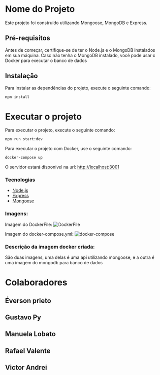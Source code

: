 # Nome do Projeto
Este projeto foi construído utilizando Mongoose, MongoDB e Express.

## Pré-requisitos
Antes de começar, certifique-se de ter o Node.js e o MongoDB instalados em sua máquina. Caso não tenha o MongoDB instalado, você pode usar o Docker para executar o banco de dados

## Instalação
Para instalar as dependências do projeto, execute o seguinte comando:
```sh
npm install
```
# Executar o projeto

Para executar o projeto, execute o seguinte comando:
```sh
npm run start:dev
```
Para executar o projeto com Docker, use o seguinte comando:
```sh
docker-compose up
```
O servidor estará disponível na url: [http://localhost:3001](http://localhost:3001) 


### Tecnologias
* [Node.js](https://nodejs.org/en/)
* [Express](https://expressjs.com/pt-br/)
* [Mongoose](https://mongoosejs.com/)

### Imagens:

Imagem do DockerFile:
![DockerFile](https://github.com/user-attachments/assets/a9ae954e-9d05-45b7-94f8-c1ef9cd6494c)

Imagem do docker-compose.yml:
![docker-compose](https://github.com/user-attachments/assets/c3d7a73f-73b2-4e4a-bda4-a590037e170d)

### Descrição da imagem docker criada:
São duas imagens, uma delas é uma api utilizando mongoose, e a outra é uma imagem do mongodb para banco de dados

# Colaboradores
## Éverson prieto
## Gustavo Py
## Manuela Lobato
## Rafael Valente
## Victor Andrei
